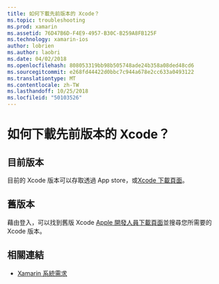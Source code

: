 ```yaml
---
title: 如何下載先前版本的 Xcode？
ms.topic: troubleshooting
ms.prod: xamarin
ms.assetid: 76D47B6D-F4E9-4957-B30C-B259A8FB125F
ms.technology: xamarin-ios
author: lobrien
ms.author: laobri
ms.date: 04/02/2018
ms.openlocfilehash: 808053319bb98b505748ade24b358a08ded48cd6
ms.sourcegitcommit: e268fd44422d0bbc7c944a678e2cc633a0493122
ms.translationtype: MT
ms.contentlocale: zh-TW
ms.lasthandoff: 10/25/2018
ms.locfileid: "50103526"
---
```

# <a name="how-can-i-download-a-previous-version-of-xcode"></a>如何下載先前版本的 Xcode？

## <a name="current-version"></a>目前版本

目前的 Xcode 版本可以存取透過 App store，或[Xcode 下載頁面](https://developer.apple.com/xcode/downloads/)。

## <a name="older-versions"></a>舊版本

藉由登入，可以找到舊版 Xcode [Apple 開發人員下載頁面](https://developer.apple.com/downloads/)並搜尋您所需要的 Xcode 版本。

## <a name="related-links"></a>相關連結
- [Xamarin 系統需求](~/cross-platform/get-started/requirements.md)
